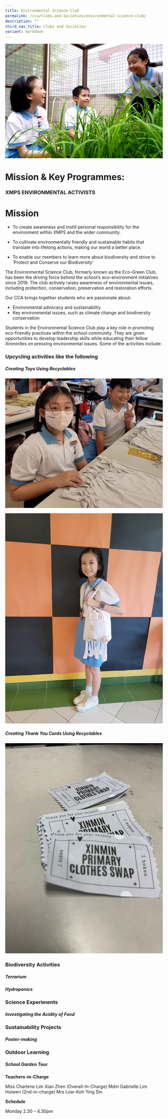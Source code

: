 ```yaml
---
title: Environmental Science Club
permalink: /cca/Clubs-and-Societies/environmental-science-club/
description: ""
third_nav_title: Clubs and Societies
variant: markdown
---
```

![](/images/CCA/env%20club%20s.jpg)

# **Mission & Key Programmes:**

### **XMPS ENVIRONMENTAL ACTIVISTS**

# **Mission**

* To create awareness and instill personal responsibility for the environment within XMPS and the wider community.

* To cultivate environmentally friendly and sustainable habits that translate into lifelong actions, making our world a better place.
* To enable our members to learn more about biodiversity and strive to ‘Protect and Conserve our Biodiversity’

The Environmental Science Club, formerly known as the Eco-Green Club, has been the driving force behind the school’s eco-environment initiatives since 2019. The club actively raises awareness of environmental issues, including protection, conservation, preservation and restoration efforts.

Our CCA brings together students who are passionate about:

* Environmental advocacy and sustainability
* Key environmental issues, such as climate change and biodiversity conservation

Students in the Environmental Science Club play a key role in promoting eco-friendly practices within the school community. They are given opportunities to develop leadership skills while educating their fellow Xinminites on pressing environmental issues. Some of the activities include:


### **Upcycling activities like the following**

##### Creating Toys Using Recyclables

![](/images/T_shirt_tote_bag_1.jpg)

![](/images/T_shirt_tote_bag_2.jpg)

##### Creating Thank You Cards Using Recyclables  

![](/images/Fabric_1.jpg)



### **Biodiversity Activities**

##### Terrarium

##### Hydroponics

### **Science Experiments**

##### Investigating the Acidity of Food

### **Sustainability Projects**

##### Poster-making

### **Outdoor Learning**

##### School Garden Tour


**Teachers-in-Charge**

Miss Charlene Lim Xian Zhen (Overall-In-Charge)
Mdm Gabrielle Lim Huiwen (2nd-in-charge)
Mrs Low-Koh Ying Sin



**Schedule**

Monday 2.30 – 4.30pm